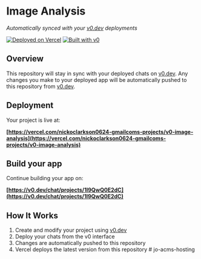 # Image Analysis

*Automatically synced with your [v0.dev](https://v0.dev) deployments*

[![Deployed on Vercel](https://img.shields.io/badge/Deployed%20on-Vercel-black?style=for-the-badge&logo=vercel)](https://vercel.com/nickoclarkson0624-gmailcoms-projects/v0-image-analysis)
[![Built with v0](https://img.shields.io/badge/Built%20with-v0.dev-black?style=for-the-badge)](https://v0.dev/chat/projects/1l9QwQ0E2dC)

## Overview

This repository will stay in sync with your deployed chats on [v0.dev](https://v0.dev).
Any changes you make to your deployed app will be automatically pushed to this repository from [v0.dev](https://v0.dev).

## Deployment

Your project is live at:

**[https://vercel.com/nickoclarkson0624-gmailcoms-projects/v0-image-analysis](https://vercel.com/nickoclarkson0624-gmailcoms-projects/v0-image-analysis)**

## Build your app

Continue building your app on:

**[https://v0.dev/chat/projects/1l9QwQ0E2dC](https://v0.dev/chat/projects/1l9QwQ0E2dC)**

## How It Works

1. Create and modify your project using [v0.dev](https://v0.dev)
2. Deploy your chats from the v0 interface
3. Changes are automatically pushed to this repository
4. Vercel deploys the latest version from this repository
#   j o - a c m s - h o s t i n g  
 